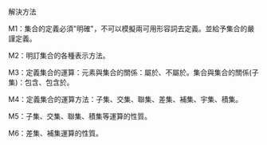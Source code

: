 解決方法

M1：集合的定義必須"明確"，不可以模擬兩可用形容詞去定義。並給予集合的嚴謹定義。

M2：明訂集合的各種表示方法。

M3：定義集合的運算：元素與集合的關係：屬於、不屬於。集合與集合的關係\(子集\)：包含、包含於。

M4：定義集合的運算方法：子集、交集、聯集、差集、補集、宇集、積集。

M5：子集、交集、聯集、積集等運算的性質。

M6：差集、補集運算的性質。

